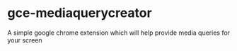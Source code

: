 # gce-mediaquerycreator
A simple google chrome extension which will help provide media queries for your screen
